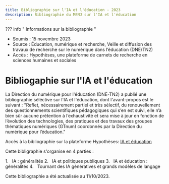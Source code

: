 ```yaml
---
title: Bibliographie sur l'IA et l'éducation - 2023
description: Bibliographie du MENJ sur l'IA et l'éducation
---
```

??? info " Informations sur la bibliographie "
- Soumis : 15 novembre 2023
- Source : Éducation, numérique et recherche, Veille et diffusion des travaux de recherche sur le numérique dans l’éducation (DNE/TN2)
- Accès : Hypothèses, une plateforme de carnets de recherche en sciences humaines et sociales

# Bibliogaphie sur l'IA et l'éducation

La Direction du numérique pour l'éducation (DNE-TN2) a publié une bibliographie séléctive sur l'IA et l'éducation, dont l'avant-propos est le suivant : 
"Reflet, nécessairement partiel et très sélectif, du renouvellement des questionnements scientifiques pédagogiques qui s’en est suivi, elle n’a bien sûr aucune prétention à l’exhaustivité et sera mise à jour en fonction de l’évolution des technologies, des pratiques et des travaux des groupes thématiques numériques (GTnum) coordonnés par la Direction du numérique pour l’éducation."

Accès à la bibliographie sur la plateforme Hypothèses: [IA et éducation](https://edunumrech.hypotheses.org/10113)

Cette bibligraphie s'organise en 4 parties :

1.   IA : généralités
2.   IA et politiques publiques
3.   IA et éducation : généralités
4.   Tournant des IA génératives et grands modèles de langage

Cette bibliographie a été actualisée au 11/10/2023.
